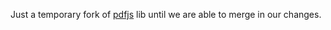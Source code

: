 Just a temporary fork of [pdfjs](https://github.com/rkusa/pdfjs) lib until we are able to merge in our changes.